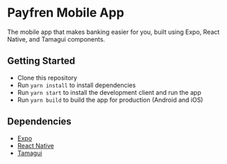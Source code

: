 # Payfren Mobile App

The mobile app that makes banking easier for you, built using Expo, React Native, and Tamagui components.

## Getting Started

- Clone this repository
- Run `yarn install` to install dependencies
- Run `yarn start` to install the development client and run the app
- Run `yarn build` to build the app for production (Android and iOS)

## Dependencies

- [Expo](https://expo.io/)
- [React Native](https://reactnative.dev/)
- [Tamagui](https://tamagui.dev/)

